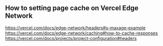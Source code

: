 ## How to setting page cache on Vercel Edge Network

https://vercel.com/docs/edge-network/headers#s-maxage-example
https://vercel.com/docs/edge-network/caching#how-to-cache-responses
https://vercel.com/docs/projects/project-configuration#headers